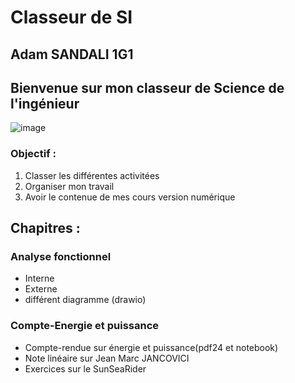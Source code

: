 # Classeur de SI
## Adam SANDALI 1G1 
## Bienvenue sur mon classeur de Science de l'ingénieur
![image](https://github.com/user-attachments/assets/b4a341a5-8a51-4e6a-bfd7-6d1919cf0c80)

### Objectif :
1. Classer les différentes activitées
2. Organiser mon travail
3. Avoir le contenue de mes cours version numérique

## Chapitres :
### Analyse fonctionnel
- Interne
- Externe
- différent diagramme (drawio)
###  Compte-Energie et puissance
- Compte-rendue sur énergie et puissance(pdf24 et notebook)
- Note linéaire sur Jean Marc JANCOVICI
- Exercices sur le SunSeaRider
